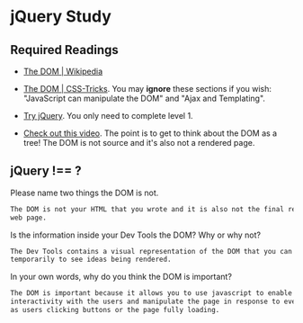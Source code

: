 # jQuery Study

## Required Readings

-   [The DOM | Wikipedia](https://en.wikipedia.org/wiki/Document_Object_Model)

-   [The DOM | CSS-Tricks](https://css-tricks.com/dom/). You may **ignore**
    these sections if you wish: "JavaScript can manipulate the DOM" and "Ajax
    and Templating".

-   [Try jQuery](http://try.jquery.com/). You only need to complete level 1.

-   [Check out this video](https://www.youtube.com/watch?v=n1cKlKM3jYI). The
point is to get to think about the DOM as a tree! The DOM is not source and
it's also not a rendered page.

## jQuery !== ?

Please name two things the DOM is not.

```md
The DOM is not your HTML that you wrote and it is also not the final rendered
web page.
```

Is the information inside your Dev Tools the DOM? Why or why not?

```md
The Dev Tools contains a visual representation of the DOM that you can edit
temporarily to see ideas being rendered.
```

In your own words, why do you think the DOM is important?

```md
The DOM is important because it allows you to use javascript to enable
interactivity with the users and manipulate the page in response to events such
as users clicking buttons or the page fully loading.
```
